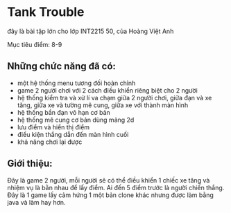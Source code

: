 # Tank Trouble 
đây là bài tập lớn cho lớp INT2215 50, của Hoàng Việt Anh

Mục tiêu điểm: 8-9

## Những chức năng đã có:
- một hệ thống menu tương đối hoàn chỉnh
- game 2 người chơi với 2 cách điều khiển riêng biệt cho 2 người
- hệ thống kiểm tra và xử lí va chạm giữa 2 người chơi, giữa đạn và xe tăng, giữa xe và tường mê cung, giữa xe với thành màn hình
- hệ thống bắn đạn vô hạn cơ bản
- hệ thống mê cung cơ bản dùng mảng 2d
- lưu điểm và hiển thị điểm
- điều kiện thắng dẫn đến màn hình cuối
- khả năng chơi lại được

## Giới thiệu:
Đây là game 2 người, mỗi người sẽ có thể điều khiển 1 chiếc xe tăng và nhiệm vụ là bằn nhau để lấy điểm. Ai đến 5 điểm trước là người chiến thắng. Đây là 1 game lấy cảm hứng 1 một bản clone khác nhưng được làm bằng java và làm hay hơn.

  
